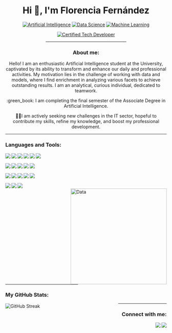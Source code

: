 <h1 align="center">Hi 👋, I'm Florencia Fernández</h1>

<p align="center">
  <a href="https://"><img src="https://img.shields.io/badge/Artificial_Intelligence-affc41?style=for-the-badge" alt="Artificial Intelligence"></a>
  <a href="https://"><img src="https://img.shields.io/badge/Data_Science-dd2d4a?style=for-the-badge" alt="Data Science"></a>
  <a href="https://"><img src="https://img.shields.io/badge/Machine_Learning-02c39a?style=for-the-badge" alt="Machine Learning"></a>
</p>
<p align="center">
  <a href="https://"><img src="https://img.shields.io/badge/Certified_Tech_Developer-8A2BE2?style=for-the-badge" alt="Certified Tech Developer"></a>
</p>
<div align="center">
  <hr color="fefae0" width="50%">
</div>

<h3 align="center">About me:</h3>

<p align="center">Hello! I am an enthusiastic Artificial Intelligence student at the University, captivated by its ability to transform and enhance our daily and professional activities. My motivation lies in the challenge of working with data and models, where I find enrichment in analyzing various facets to achieve outstanding results. I am an analytical, curious individual, dedicated to teamwork.</p>
<p align="center">:green_book: I am completing the final semester of the Associate Degree in Artificial Intelligence.</p>
<p align="center">👩‍💻I am actively seeking new challenges in the IT sector, hopeful to contribute my skills, refine my knowledge, and boost my professional development.</p>


<div align="left">
  <hr color="fefae0" width="100%">
</div>
<h3 align="left">Languages and Tools:</h3>
<p>
  <img align="left" src="https://img.shields.io/badge/Python-FFD43B?style=for-the-badge&logo=python&logoColor=blue" />
  <img align="left" src="https://img.shields.io/badge/scikit_learn-F7931E?style=for-the-badge&logo=scikit-learn&logoColor=white" />
  <img align="left" src="https://img.shields.io/badge/Pandas-2C2D72?style=for-the-badge&logo=pandas&logoColor=white" />
  <img align="left" src="https://img.shields.io/badge/Plotly-239120?style=for-the-badge&logo=plotly&logoColor=white" />
  <img align="left" src="https://img.shields.io/badge/SciPy-654FF0?style=for-the-badge&logo=SciPy&logoColor=white" />
  <img align="left" src="https://img.shields.io/badge/TensorFlow-FF6F00?style=for-the-badge&logo=TensorFlow&logoColor=white" />
  
</p>
<br>
<p>
  <img align="left" src="https://img.shields.io/badge/Keras-FF0000?style=for-the-badge&logo=keras&logoColor=white" />
  <img align="left" src="https://img.shields.io/badge/Numpy-777BB4?style=for-the-badge&logo=numpy&logoColor=white" />
  <img align="left" src="https://img.shields.io/badge/Jupyter-F37626.svg?&style=for-the-badge&logo=Jupyter&logoColor=white" />
  <img align="left" src="https://img.shields.io/badge/conda-342B029.svg?&style=for-the-badge&logo=anaconda&logoColor=white" />
  <img align="left" src="https://img.shields.io/badge/Postman-FF6C37?style=for-the-badge&logo=Postman&logoColor=white" />
</p>
<br>
<p>
  <img align="left" src="https://img.shields.io/badge/Go-00ADD8?style=for-the-badge&logo=go&logoColor=white" />
  <img align="left" src="https://img.shields.io/badge/Docker-2CA5E0?style=for-the-badge&logo=docker&logoColor=white" />
  <img align="left" src="https://img.shields.io/badge/PowerBI-F2C811?style=for-the-badge&logo=Power%20BI&logoColor=white" />
  <img align="left" src="https://img.shields.io/badge/VSCode-0078D4?style=for-the-badge&logo=visual%20studio%20code&logoColor=white" />
  <img align="left" src="https://img.shields.io/badge/GIT-E44C30?style=for-the-badge&logo=git&logoColor=white" />
</p>
<br>
<p >
  <img align="left" src="https://img.shields.io/badge/Microsoft%20SQL%20Server-CC2927?style=for-the-badge&logo=microsoft%20sql%20server&logoColor=white" />
  <img align="left" src="https://img.shields.io/badge/MySQL-005C84?style=for-the-badge&logo=mysql&logoColor=white" />
  <img align="left" src="https://img.shields.io/badge/MongoDB-4EA94B?style=for-the-badge&logo=mongodb&logoColor=white" />
</p>
<br>
<img align="right" alt="Data" width="300" src="https://media.giphy.com/media/v1.Y2lkPTc5MGI3NjExYThtYmo0MTQzN2wzeDU3dnA3NHRyNzZqNTJpaXozdGhtN21ncTRvcSZlcD12MV9naWZzX3NlYXJjaCZjdD1n/SvckSy7fFviqrq8ClF/giphy.gif">

<hr color="fefae0" width="45%">
<h3 align="left">My GitHub Stats:</h3>
<p> <a href="https://github.com/Flor243/github-readme-stats"><img align="left" src="https://github-readme-stats.vercel.app/api/top-langs/?username=Flor243&theme=merko" alt="GitHub Streak" /></a></p>

<div align="right">
  <hr color="fefae0" width="30%">
</div>
<h3 align="right">Connect with me:</h3>
<p>&nbsp;<a href="mailto:florencia.fernandez.051@gmail.com"><img align="right" src="https://skillicons.dev/icons?i=gmail" /></a><a href="https://www.linkedin.com/in/florencia-fernandez-dev/"><img align="right" src="https://skillicons.dev/icons?i=linkedin" /></a>
      </p>



